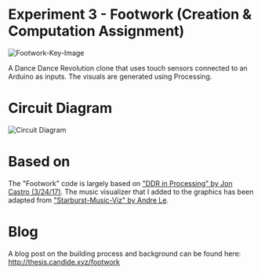 # Experiment 3 - Footwork (Creation & Computation Assignment)
![Footwork-Key-Image](https://github.com/candideu/Experiment-3-Footwork/assets/55474996/0c51f395-cdf9-489e-95a6-ce0411a2d259)

 A Dance Dance Revolution clone that uses touch sensors connected to an Arduino as inputs. The visuals are generated using Processing.

# Circuit Diagram
![Circuit Diagram ](https://github.com/candideu/Experiment-3-Footwork/assets/55474996/89fa7714-cb26-4c43-bec7-595b04e37bea)

# Based on
The "Footwork" code is largely based on ["DDR in Processing" by Jon Castro (3/24/17)](https://jon-castro.itch.io/ddr-in-processing). The music visualizer that I added to the graphics has been adapted from ["Starburst-Music-Viz" by Andre Le](https://github.com/andrele/Starburst-Music-Viz/blob/master/andreMusicViz.pde).

# Blog
A blog post on the building process and background can be found here: http://thesis.candide.xyz/footwork
